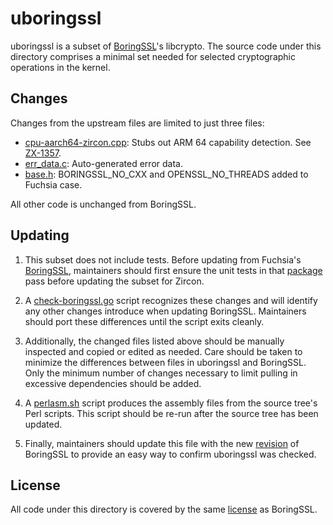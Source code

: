 uboringssl
=======================================

uboringssl is a subset of [BoringSSL]'s libcrypto.  The source
code under this directory comprises a minimal set needed for selected
cryptographic operations in the kernel.

## Changes

Changes from the upstream files are limited to just three files:
  * [cpu-aarch64-zircon.cpp]: Stubs out ARM 64 capability detection. See [ZX-1357].
  * [err_data.c]: Auto-generated error data.
  * [base.h]: BORINGSSL_NO_CXX and OPENSSL_NO_THREADS added to Fuchsia case.

All other code is unchanged from BoringSSL.

## Updating

1. This subset does not include tests.  Before updating from Fuchsia's [BoringSSL], maintainers
should first ensure the unit tests in that [package] pass before updating the subset for Zircon.

2. A [check-boringssl.go] script recognizes these changes and will identify any other changes
introduce when updating BoringSSL.  Maintainers should port these differences until the script exits
cleanly.

3. Additionally, the changed files listed above should be manually inspected and copied or
edited as needed.  Care should be taken to minimize the differences between files in uboringssl and
BoringSSL.  Only the minimum number of changes necessary to limit pulling in excessive dependencies
should be added.

4. A [perlasm.sh] script produces the assembly files from the source tree's Perl scripts.
This script should be re-run after the source tree has been updated.

5. Finally, maintainers should update this file with the new [revision] of BoringSSL to
provide an easy way to confirm uboringssl was checked.

## License

All code under this directory is covered by the same [license] as BoringSSL.

[BoringSSL]: https://fuchsia.googlesource.com/third_party/boringssl/+/master/README.md
[cpu-aarch64-zircon.cpp]: crypto/cpu-aarch64-zircon.cpp
[ZX-1357]: https://fuchsia.atlassian.net/browse/ZX-1357
[err_data.c]: crypto/err/err_data.c
[base.h]: include/openssl/base.h
[package]: https://fuchsia.googlesource.com/garnet/+/master/packages/boringssl
[check-boringssl.go]: scripts/check-boringssl.go
[perlasm.sh]: scripts/perlasm.sh
[license]: https://fuchsia.googlesource.com/third_party/boringssl/+/master/LICENSE

[//]: # (UPDATE THE DIGEST WHEN ROLLING BORINGSSL)
[revision]: https://fuchsia.googlesource.com/third_party/boringssl/+/0967853d6800d57e704edfb9008fcbef4fef3b46/
